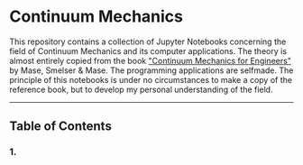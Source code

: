 # Continuum Mechanics

This repository contains a collection of Jupyter Notebooks concerning the field of Continuum Mechanics and its computer applications. The theory is almost entirely copied from the book ["Continuum Mechanics for Engineers"](https://www.crcpress.com/Continuum-Mechanics-for-Engineers-Third-Edition/Mase-Smelser-Mase/p/book/9781420085389) by Mase, Smelser & Mase. The programming applications are selfmade. The principle of this notebooks is under no circumstances to make a copy of the reference book, but to develop my personal understanding of the field.

---

## Table of Contents

### 1. 

